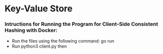 # Key-Value Store

### Intructions for Running the Program for Client-Side Consistent Hashing with Docker:

- Run the files using the following command: go run <file name> <port>
- Run python3 client.py then
